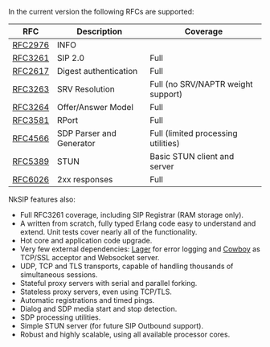 In the current version the following RFCs are supported:

RFC|Description|Coverage
---|---|---
[RFC2976](http://tools.ietf.org/html/rfc2976)|INFO||
[RFC3261](http://tools.ietf.org/html/rfc3261)|SIP 2.0|Full
[RFC2617](http://tools.ietf.org/html/rfc2617)|Digest authentication|Full
[RFC3263](http://tools.ietf.org/html/rfc3263)|SRV Resolution|Full (no SRV/NAPTR weight support)
[RFC3264](http://tools.ietf.org/html/rfc3264)|Offer/Answer Model|Full
[RFC3581](http://tools.ietf.org/html/rfc3581)|RPort|Full
[RFC4566](http://tools.ietf.org/html/rfc4566)|SDP Parser and Generator|Full (limited processing utilities)
[RFC5389](http://tools.ietf.org/html/rfc5389)|STUN|Basic STUN client and server
[RFC6026]([http://tools.ietf.org/html/rfc6026)|2xx responses|Full


NkSIP features also:
 * Full RFC3261 coverage, including SIP Registrar (RAM storage only).
 * A written from scratch, fully typed Erlang code easy to understand and extend. Unit tests cover nearly all of the functionality.
 * Hot core and application code upgrade.
 * Very few external dependencies: [Lager](https://github.com/basho/lager) for error logging and [Cowboy](http://ninenines.eu") as TCP/SSL acceptor and Websocket server.
 * UDP, TCP and TLS transports, capable of handling thousands of simultaneous sessions.
 * Stateful proxy servers with serial and parallel forking.
 * Stateless proxy servers, even using TCP/TLS.
 * Automatic registrations and timed pings.
 * Dialog and SDP media start and stop detection.
 * SDP processing utilities.
 * Simple STUN server (for future SIP Outbound support).
 * Robust and highly scalable, using all available processor cores.

